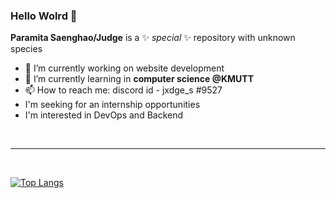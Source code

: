 ### Hello Wolrd 👋

**Paramita Saenghao/Judge** is a ✨ _special_ ✨ repository with unknown species

- 🔭 I’m currently working on website development
- 🌱 I’m currently learning in **computer science @KMUTT**
- 📫 How to reach me: discord id - jxdge_s #9527
- I'm seeking for an internship opportunities
- I'm interested in DevOps and Backend

<!-- - ⚡ Fun fact: ...
- 👯 I’m looking to collaborate on ...
- 🤔 I’m looking for help with ... --> <br><hr><br>
[![Top Langs](https://github-readme-stats.vercel.app/api/top-langs/?username=ARNE-08&theme=nord)](https://github.com/anuraghazra/github-readme-stats)
